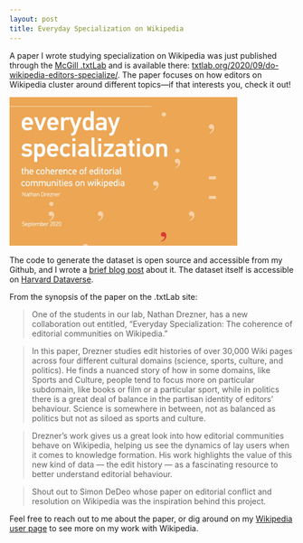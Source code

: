 ```yaml
---
layout: post
title: Everyday Specialization on Wikipedia
---
```


A paper I wrote studying specialization on Wikipedia was just published through the [McGill .txtLab](https://txtlab.org) and is available there: [txtlab.org/2020/09/do-wikipedia-editors-specialize/](https://txtlab.org/2020/09/do-wikipedia-editors-specialize/). The paper focuses on how editors on Wikipedia cluster around different topics—if that interests you, check it out!

<div class='image-line2'>
	<img class='photo3'  style='width:80%;' src="/images/blog/everyday_specialization.jpg">
</div>

The code to generate the dataset is open source and accessible from my Github, and I wrote a [brief blog post](/2020/01/30/wikipedia-histories.html) about it. The dataset itself is accessible on [Harvard Dataverse](https://dataverse.harvard.edu/dataset.xhtml?persistentId=doi:10.7910/DVN/QQHEHL).


From the synopsis of the paper on the .txtLab site:

> One of the students in our lab, Nathan Drezner, has a new collaboration out entitled, “Everyday Specialization: The coherence of editorial communities on Wikipedia.”

> In this paper, Drezner studies edit histories of over 30,000 Wiki pages across four different cultural domains (science, sports, culture, and politics). He finds a nuanced story of how in some domains, like Sports and Culture, people tend to focus more on particular subdomain, like books or film or a particular sport, while in politics there is a great deal of balance in the partisan identity of editors’ behaviour. Science is somewhere in between, not as balanced as politics but not as siloed as sports and culture.

> Drezner’s work gives us a great look into how editorial communities behave on Wikipedia, helping us see the dynamics of lay users when it comes to knowledge formation. His work highlights the value of this new kind of data — the edit history — as a fascinating resource to better understand editorial behaviour.

> Shout out to Simon DeDeo whose paper on editorial conflict and resolution on Wikipedia was the inspiration behind this project.

Feel free to reach out to me about the paper, or dig around on my [Wikipedia user page](https://en.wikipedia.org/wiki/User:Siliconred) to see more on my work with Wikipedia.